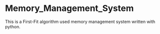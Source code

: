 # Memory_Management_System
This is a First-Fit algorithm used memory management system written with python.
